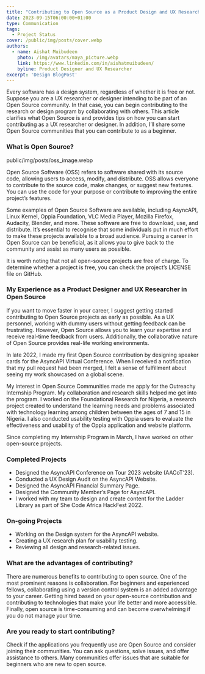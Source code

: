 ```yaml
---
title: "Contributing to Open Source as a Product Design and UX Researcher"
date: 2023-09-15T06:00:00+01:00
type: Communication
tags:
  - Project Status
cover: /public/img/posts/cover.webp
authors:
  - name: Aishat Muibudeen
    photo: /img/avatars/maya_picture.webp
    link: https://www.linkedin.com/in/aishatmuibudeen/
    byline: Product Designer and UX Researcher
excerpt: 'Design BlogPost'
---
```

Every software has a design system, regardless of whether it is free or not. Suppose you are a UX researcher or designer intending to be part of an Open Source community. In that case, you can begin contributing to the research or design program by collaborating with others. This article clarifies what Open Source is and provides tips on how you can start contributing as a UX researcher or designer. In addition, I’ll share some Open Source communities that you can contribute to as a beginner.

### What is Open Source?

public/img/posts/oss_image.webp

Open Source Software (OSS) refers to software shared with its source code, allowing users to access, modify, and distribute. OSS allows everyone to contribute to the source code, make changes, or suggest new features. You can use the code for your purpose or contribute to improving the entire project’s features.

Some examples of Open Source Software are available, including AsyncAPI, Linux Kernel, Oppia Foundation, VLC Media Player, Mozilla Firefox, Audacity, Blender, and more. These software are free to download, use, and distribute. It’s essential to recognise that some individuals put in much effort to make these projects available to a broad audience. Pursuing a career in Open Source can be beneficial, as it allows you to give back to the community and assist as many users as possible.

It is worth noting that not all open-source projects are free of charge. To determine whether a project is free, you can check the project’s LICENSE file on GitHub.

### My Experience as a Product Designer and UX Researcher in Open Source

If you want to move faster in your career, I suggest getting started contributing to Open Source projects as early as possible. As a UX personnel, working with dummy users without getting feedback can be frustrating. However, Open Source allows you to learn your expertise and receive real-time feedback from users. Additionally, the collaborative nature of Open Source provides real-life working environments.

In late 2022, I made my first Open Source contribution by designing speaker cards for the AsyncAPI Virtual Conference. When I received a notification that my pull request had been merged, I felt a sense of fulfillment about seeing my work showcased on a global scene.

My interest in Open Source Communities made me apply for the Outreachy Internship Program. My collaboration and research skills helped me get into the program. I worked on the Foundational Research for Nigeria, a research project created to understand the learning needs and problems associated with technology learning among children between the ages of 7 and 15 in Nigeria. I also conducted usability testing with Oppia users to evaluate the effectiveness and usability of the Oppia application and website platform.

Since completing my Internship Program in March, I have worked on other open-source projects.

### Completed Projects

- Designed the AsyncAPI Conference on Tour 2023 website (AACoT’23).
- Conducted a UX Design Audit on the AsyncAPI Website.
- Designed the AsyncAPI Financial Summary Page.
- Designed the Community Member’s Page for AsyncAPI.
- I worked with my team to design and create content for the Ladder Library as part of She Code Africa HackFest 2022.

### On-going Projects

- Working on the Design system for the AsyncAPI website.
- Creating a UX research plan for usability testing.
- Reviewing all design and research-related issues.

### What are the advantages of contributing?

There are numerous benefits to contributing to open source. One of the most prominent reasons is collaboration. For beginners and experienced fellows, collaborating using a version control system is an added advantage to your career. Getting hired based on your open-source contribution and contributing to technologies that make your life better and more accessible.
Finally, open source is time-consuming and can become overwhelming if you do not manage your time.

### Are you ready to start contributing?

Check if the applications you frequently use are Open Source and consider joining their communities. You can ask questions, solve issues, and offer assistance to others. Many communities offer issues that are suitable for beginners who are new to open source.





